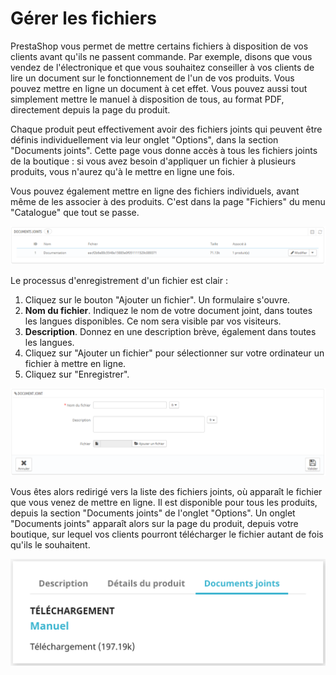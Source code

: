 # Gérer les fichiers

PrestaShop vous permet de mettre certains fichiers à disposition de vos clients avant qu'ils ne passent commande. Par exemple, disons que vous vendez de l'électronique et que vous souhaitez conseiller à vos clients de lire un document sur le fonctionnement de l'un de vos produits. Vous pouvez mettre en ligne un document à cet effet. Vous pouvez aussi tout simplement mettre le manuel à disposition de tous, au format PDF, directement depuis la page du produit.

Chaque produit peut effectivement avoir des fichiers joints qui peuvent être définis individuellement via leur onglet "Options", dans la section "Documents joints". Cette page vous donne accès à tous les fichiers joints de la boutique : si vous avez besoin d'appliquer un fichier à plusieurs produits, vous n'aurez qu'à le mettre en ligne une fois.

Vous pouvez également mettre en ligne des fichiers individuels, avant même de les associer à des produits. C'est dans la page "Fichiers" du menu "Catalogue" que tout se passe.

![](../../../.gitbook/assets/23038582.png)

Le processus d'enregistrement d'un fichier est clair :

1. Cliquez sur le bouton "Ajouter un fichier". Un formulaire s'ouvre.
2. **Nom du fichier**. Indiquez le nom de votre document joint, dans toutes les langues disponibles. Ce nom sera visible par vos visiteurs.
3. **Description**. Donnez en une description brève, également dans toutes les langues.
4. Cliquez sur "Ajouter un fichier" pour sélectionner sur votre ordinateur un fichier à mettre en ligne.
5. Cliquez sur "Enregistrer".  

![](../../../.gitbook/assets/23038584.png)

Vous êtes alors redirigé vers la liste des fichiers joints, où apparaît le fichier que vous venez de mettre en ligne. Il est disponible pour tous les produits, depuis la section "Documents joints" de l'onglet "Options". Un onglet "Documents joints" apparaît alors sur la page du produit, depuis votre boutique, sur lequel vos clients pourront télécharger le fichier autant de fois qu'ils le souhaitent.

![](../../../.gitbook/assets/64225387.png)

